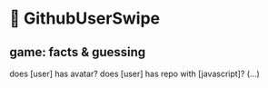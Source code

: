 # 💙 GithubUserSwipe

## game: facts & guessing

does [user] has avatar?
does [user] has repo with [javascript]?
(...)